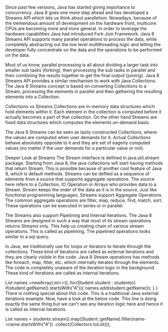 Since past few versions, Java has started giving importance to concurrency. Java 8 goes one more step ahead and has developed a Streams API which lets us think about parallelism. Nowadays, because of the tremendous amount of development  on the hardware front, multicore CPUs are becoming more and more general. In order to leverage the hardware capabilities Java had introduced Fork Join Framework. Java 8 Streams API supports many parallel operations to process the data, while completely abstracting out the low level multithreading logic and letting the developer fully concentrate on the data and the operations to be performed on the data.

Most of us know, parallel processing is all about dividing a larger task into smaller sub tasks (forking), then processing the sub tasks in parallel and then  combining the results together to get the final output (joining). Java 8 Streams API provides a similar mechanism to work with Java Collections. The Java 8 Streams concept is based on converting Collections to a Stream, processing the elements in parallel and then gathering the resulting elements into a Collection.



Collections vs Streams
Collections are in-memory data structures which hold elements within it. Each element in the collection is computed before it actually becomes a part of that collection. On the other hand Streams are fixed data structures which computes the elements on-demand basis.

 The Java 8 Streams can be seen as lazily constructed Collections, where the values are computed when user demands for it. Actual Collections behave absolutely opposite to it and they are set of eagerly computed values (no matter if the user demands for a particular value or not).

Deeper Look at Streams
The Stream interface is defined in java.util.stream package. Starting from Java 8, the java collections will start having methods that return Stream. This is possible because of another cool feature of Java 8, which is default methods. Streams can be defiled as a sequence of elements from a source that supports aggregate operations.
The source here refers to a Collection, IO Operation or Arrays who provides data to a Stream. Stream keeps the order of the data as it is in the source. Just like functional programming languages, Streams support Aggregate Operations. The common aggregate operations are filter, map, reduce, find, match, sort. These operations can be executed in series or in parallel.

The Streams also support Pipelining and Internal Iterations. The Java 8 Streams are designed in such a way that most of its stream operations returns Streams only. This help us creating chain of various stream operations. This is called as pipelining. The pipelined operations looks similar to a sql query.

In Java, we traditionally use for loops or iterators to iterate through the collections. These kind of iterations are called as external iterations and they are clearly visible in the code. Java 8 Stream operations has methods like foreach, map, filter, etc. which internally iterates through the elements. The code is completely unaware of the iteration logic in the background. These kind of iterations are called as internal iterations.

List<String> names =newArrayList<>();
for(Student student : students){
if(student.getName().startsWith("A")){
names.add(student.getName());
}
}
There is nothing special about this code. This is a traditional Java external iterations example. Now, have a look at the below code. This line is doing exactly the same thing but we can't see any iteration logic here and hence it is called as internal iterations.

List<string> names = students.stream().map(Student::getName).filter(name->name.startsWith("A"))
.collect(Collectors.toList());

